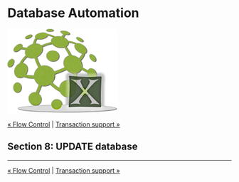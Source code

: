 # Database Automation

![logo](image/logo-x.png)

<div class="site-links">
<a class="link-previous" href="Database-Automation-flowcontrol.html">&laquo; Flow Control</a> | 
<a class="link-next" href="Database-Automation-tranaction.html">Transaction support &raquo;</a>
</div>


## Section 8: UPDATE database


***

<div class="site-links">
<a class="link-previous" href="Database-Automation-flowcontrol.html">&laquo; Flow Control</a> | 
<a class="link-next" href="Database-Automation-tranaction.html">Transaction support &raquo;</a>
</div>
